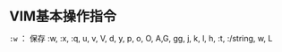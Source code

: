 <div><font size=5><b>VIM基本操作指令</b></font></div>

<code>:w</code> ： 保存
:w, :x, :q, u, v, V, d, y, p, o, O, A,G, gg, j, k, l, h, :t,  :/string, w, L